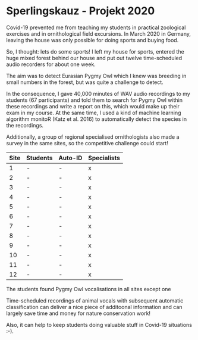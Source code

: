# Sperlingskauz - Projekt 2020

Covid-19 prevented me from teaching my students in practical zoological exercises and in ornithological field excursions. In March 2020 in Germany, leaving the house was only possible for doing sports and buying food.

So, I thought: lets do some sports! I left my house for sports, entered the huge mixed forest behind our house and put out twelve time-scheduled audio recorders for about one week.

The aim was to detect Eurasian Pygmy Owl which I knew was breeding in small numbers in the forest, but was quite a challenge to detect.

In the consequence, I gave 40,000 minutes of WAV audio recordings to my students (67 participants) and told them to search for Pygmy Owl within these recordings and write a report on this, which would make up their exam in my course. At the same time, I used a kind of machine learning algorithm monitoR (Katz et al. 2016) to automatically detect the species in the recordings.

Additionally, a group of regional specialised ornithologists also made a survey in the same sites, so the competitive challenge could start!  

| Site | Students | Auto-ID | Specialists |
| --- | --- | --- | --- |
| 1 | - | - | x |
| 2 | - | - | x |
| 3 | - | - | x |
| 4 | - | - | x |
| 5 | - | - | x |
| 6 | - | - | x |
| 7 | - | - | x |
| 8 | - | - | x |
| 9 | - | - | x |
| 10 | - | - | x |
| 11 | - | - | x |
| 12 | - | - | x |


The students found Pygmy Owl vocalisations in all sites except one 

Time-scheduled recordings of animal vocals with subsequent automatic classification can deliver a nice piece of additoonal information and can largely save time and money for nature conservation work! 

Also, it can help to keep students doing valuable stuff in Covid-19 situations :-).
